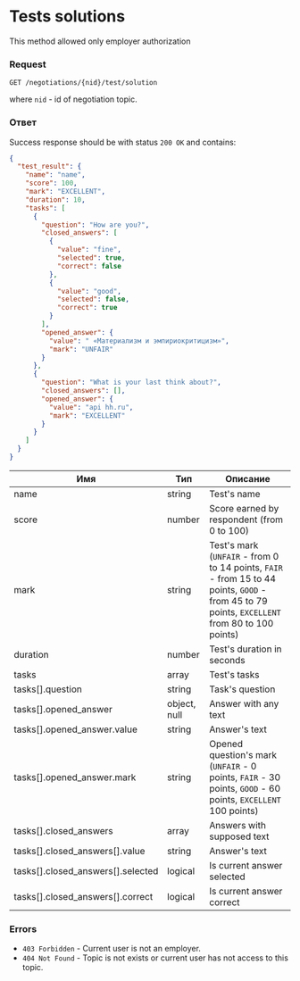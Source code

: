 # Tests solutions

This method allowed only employer authorization 

### Request

`GET /negotiations/{nid}/test/solution`

where `nid` - id of negotiation topic.

### Ответ

Success response should be with status `200 OK` and contains:

```json
{
  "test_result": {
    "name": "name",
    "score": 100,
    "mark": "EXCELLENT",
    "duration": 10,
    "tasks": [
      {
        "question": "How are you?",
        "closed_answers": [
          {
            "value": "fine",
            "selected": true,
            "correct": false
          },
          {
            "value": "good",
            "selected": false,
            "correct": true
          }       
        ],
        "opened_answer": {
          "value": " «Материализм и эмпириокритицизм»",
          "mark": "UNFAIR"
        }
      },
      {
        "question": "What is your last think about?",
        "closed_answers": [],
        "opened_answer": {
          "value": "api hh.ru",
          "mark": "EXCELLENT"
        }
      }
    ]
  }
}
```

 Имя |   Тип  | Описание
 --- | ------ | ------------
name | string | Test's name
score | number | Score earned by respondent (from 0 to 100)
mark | string | Test's mark (`UNFAIR` - from 0 to 14  points, `FAIR` - from 15 to 44 points, `GOOD` - from 45 to 79 points, `EXCELLENT` from 80 to 100 points)
duration | number | Test's duration in seconds
tasks | array | Test's tasks
tasks[].question | string | Task's question
tasks[].opened_answer | object, null | Answer with any text
tasks[].opened_answer.value | string | Answer's text
tasks[].opened_answer.mark | string | Opened question's mark (`UNFAIR` - 0 points, `FAIR` - 30 points, `GOOD` - 60 points, `EXCELLENT` 100 points)
tasks[].closed_answers | array | Answers with supposed text
tasks[].closed_answers[].value | string | Answer's text
tasks[].closed_answers[].selected | logical | Is current answer selected
tasks[].closed_answers[].correct | logical | Is current answer correct

### Errors

* `403 Forbidden` - Current user is not an employer.
* `404 Not Found` - Topic is not exists or current user has not access to this topic.
